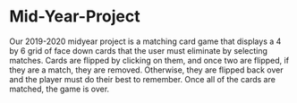 # Mid-Year-Project

Our 2019-2020 midyear project is a matching card game that displays a 4 by 6 grid of face down cards that the user must eliminate by selecting matches. Cards are flipped by clicking on them, and once two are flipped, if they are a match, they are removed. Otherwise, they are flipped back over and the player must do their best to remember. Once all of the cards are matched, the game is over. 
